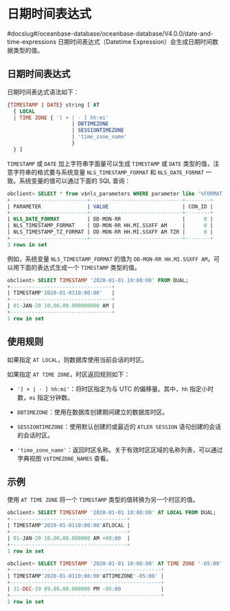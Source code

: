 日期时间表达式 
============================
#docslug#/oceanbase-database/oceanbase-database/V4.0.0/date-and-time-expressions
日期时间表达式（Datetime Expression）会生成日期时间数据类型的值。

日期时间表达式 
----------------------------

日期时间表达式语法如下：

```sql
{TIMESTAMP | DATE} string [ AT 
  { LOCAL
  | TIME ZONE { '[ + | - ] hh:mi'
                     | DBTIMEZONE
                     | SESSIONTIMEZONE
                     | 'time_zone_name'
                     }
  } ]
```



`TIMESTAMP` 或 `DATE` 加上字符串字面量可以生成 `TIMESTAMP` 或 `DATE` 类型的值，注意字符串的格式要与系统变量 `NLS_TIMESTAMP_FORMAT` 和 `NLS_DATE_FORMAT` 一致。系统变量的值可以通过下面的 SQL 查询：

```sql
obclient> SELECT * from v$nls_parameters WHERE parameter like '%FORMAT';
+-------------------------+------------------------------+--------+
| PARAMETER               | VALUE                        | CON_ID |
+-------------------------+------------------------------+--------+
| NLS_DATE_FORMAT         | DD-MON-RR                    |      0 |
| NLS_TIMESTAMP_FORMAT    | DD-MON-RR HH.MI.SSXFF AM     |      0 |
| NLS_TIMESTAMP_TZ_FORMAT | DD-MON-RR HH.MI.SSXFF AM TZR |      0 |
+-------------------------+------------------------------+--------+
3 rows in set 
```



例如，系统变量 `NLS_TIMESTAMP_FORMAT` 的值为 `DD-MON-RR HH.MI.SSXFF AM`，可以用下面的表达式生成一个 `TIMESTAMP` 类型的值。

```sql
obclient> SELECT TIMESTAMP '2020-01-01 10:00:00' FROM DUAL;
+---------------------------------+
| TIMESTAMP'2020-01-0110:00:00'   |
+---------------------------------+
| 01-JAN-20 10.00.00.000000000 AM |
+---------------------------------+
1 row in set
```



使用规则 
-------------------------

如果指定 `AT LOCAL`，则数据库使用当前会话的时区。

如果指定 `AT TIME ZONE`，时区返回规则如下：

* `'[ + | - ] hh:mi'`：将时区指定为与 UTC 的偏移量。其中，`hh` 指定小时数，`mi` 指定分钟数。

  

* `DBTIMEZONE`：使用在数据库创建期间建立的数据库时区。

  

* `SESSIONTIMEZONE`：使用默认创建的或最近的 `ATLER SESSION` 语句创建的会话的会话时区。

  

* `'time_zone_name'`：返回时区名称。关于有效时区区域的名称列表，可以通过字典视图 `V$TIMEZONE_NAMES` 查看。

  




示例 
-----------------------

使用 `AT TIME ZONE` 将一个 `TIMESTAMP` 类型的值转换为另一个时区的值。

```sql
obclient> SELECT TIMESTAMP '2020-01-01 10:00:00' AT LOCAL FROM DUAL;
+--------------------------------------+
| TIMESTAMP'2020-01-0110:00:00'ATLOCAL |
+--------------------------------------+
| 01-JAN-20 10.00.00.000000 AM +08:00  |
+--------------------------------------+
1 row in set 

obclient> SELECT TIMESTAMP '2020-01-01 10:00:00' AT TIME ZONE '-05:00' FROM DUAL;
+-------------------------------------------------+
| TIMESTAMP'2020-01-0110:00:00'ATTIMEZONE'-05:00' |
+-------------------------------------------------+
| 31-DEC-19 09.00.00.000000 PM -05:00             |
+-------------------------------------------------+
1 row in set
```


